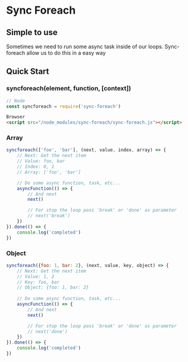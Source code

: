 
# Sync Foreach

## Simple to use

Sometimes we need to run some async task inside of our loops. Sync-foreach allow us to do this
in a easy way

## Quick Start

### syncforeach(element, function, [context])

```js
// Node
const syncforeach = require('sync-foreach')
```

```html
Browser
<script src="/node_modules/sync-foreach/sync-foreach.js"></script>
```

### Array
```js
syncforeach(['foo', 'bar'], (next, value, index, array) => {
    // Next: Get the next item
    // Value: foo, bar
    // Index: 0, 1
    // Array: ['foo', 'bar']

    // Do some async function, task, etc...
    asyncFunction(() => {
        // And next
        next()

        // For stop the loop pass 'break' or 'done' as parameter
        // next('break')
    })
}).done(() => {
    console.log('completed')
})
```

### Object
```js
syncforeach({foo: 1, bar: 2}, (next, value, key, object) => {
    // Next: Get the next item
    // Value: 1, 2
    // Key: foo, bar
    // Object: {foo: 1, bar: 2}
    
    // Do some async function, task, etc...
    asyncFunction(() => {
        // And next
        next()

        // For stop the loop pass 'break' or 'done' as parameter
        // next('done')
    })
}).done(() => {
    console.log('completed')
})
```